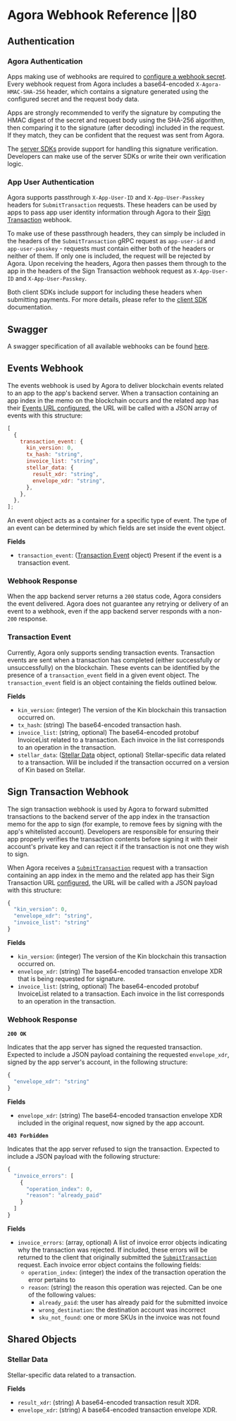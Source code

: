 # Agora Webhook Reference ||80

## Authentication

### Agora Authentication

Apps making use of webhooks are required to [configure a webhook secret](/docs/app-registration/#configurable-options). Every webhook request from Agora includes a base64-encoded `X-Agora-HMAC-SHA-256` header, which contains a signature generated using the configured secret and the request body data.

Apps are strongly recommended to verify the signature by computing the HMAC digest of the secret and request body using the SHA-256 algorithm, then comparing it to the signature (after decoding) included in the request. If they match, they can be confident that the request was sent from Agora.

The [server SDKs](/docs/#server) provide support for handling this signature verification. Developers can make use of the server SDKs or write their own verification logic.

### App User Authentication

Agora supports passthrough `X-App-User-ID` and `X-App-User-Passkey` headers for `SubmitTransaction` requests. These headers can be used by apps to pass app user identity information through Agora to their [Sign Transaction](/docs/how-it-works/#sign-transaction) webhook.

To make use of these passthrough headers, they can simply be included in the headers of the `SubmitTransaction` gRPC request as `app-user-id` and `app-user-passkey` - requests must contain either both of the headers or neither of them. If only one is included, the request will be rejected by Agora. Upon receiving the headers, Agora then passes them through to the app in the headers of the Sign Transaction webhook request as `X-App-User-ID` and `X-App-User-Passkey`.

Both client SDKs include support for including these headers when submitting payments. For more details, please refer to the [client SDK](/docs/#client) documentation.

## Swagger

A swagger specification of all available webhooks can be found [here](https://github.com/kinecosystem/agora-api/blob/master/swagger/webhooks.yaml).

## Events Webhook

The events webhook is used by Agora to deliver blockchain events related to an app to the app's backend server. When a transaction containing an app index in the memo on the blockchain occurs and the related app has their [Events URL configured](/docs/app-registration/#configurable-options), the URL will be called with a JSON array of events with this structure:

```jsx
[
  {
    transaction_event: {
      kin_version: 0,
      tx_hash: "string",
      invoice_list: "string",
      stellar_data: {
        result_xdr: "string",
        envelope_xdr: "string",
      },
    },
  },
];
```

An event object acts as a container for a specific type of event. The type of an event can be determined by which fields are set inside the event object.

**Fields**

- `transaction_event`: ([Transaction Event](/docs/agora-webhook-reference/#transaction-event) object) Present if the event is a transaction event.

### Webhook Response

When the app backend server returns a `200` status code, Agora considers the event delivered. Agora does not guarantee any retrying or delivery of an event to a webhook, even if the app backend server responds with a non-`200` response.

### Transaction Event

Currently, Agora only supports sending transaction events. Transaction events are sent when a transaction has completed (either successfully or unsuccessfully) on the blockchain. These events can be identified by the presence of a `transaction_event` field in a given event object. The `transaction_event` field is an object containing the fields outlined below.

**Fields**

- `kin_version`: (integer) The version of the Kin blockchain this transaction occurred on.
- `tx_hash`: (string) The base64-encoded transaction hash.
- `invoice_list`: (string, optional) The base64-encoded protobuf InvoiceList related to a transaction. Each invoice in the list corresponds to an operation in the transaction.
- `stellar_data`: ([Stellar Data](/docs/agora-webhook-reference/#stellar-data) object, optional) Stellar-specific data related to a transaction. Will be included if the transaction occurred on a version of Kin based on Stellar.

## Sign Transaction Webhook

The sign transaction webhook is used by Agora to forward submitted transactions to the backend server of the app index in the transaction memo for the app to sign (for example, to remove fees by signing with the app's whitelisted account). Developers are responsible for ensuring their app properly verifies the transaction contents before signing it with their account's private key and can reject it if the transaction is not one they wish to sign.

When Agora receives a [`SubmitTransaction`](/docs/agora-api-reference/#submit-transaction) request with a transaction containing an app index in the memo and the related app has their Sign Transaction URL [configured](/docs/app-registration/#configurable-options), the URL will be called with a JSON payload with this structure:

```jsx
{
  "kin_version": 0,
  "envelope_xdr": "string",
  "invoice_list": "string"
}
```

**Fields**

- `kin_version`: (integer) The version of the Kin blockchain this transaction occurred on.
- `envelope_xdr`: (string) The base64-encoded transaction envelope XDR that is being requested for signature.
- `invoice_list`: (string, optional) The base64-encoded protobuf InvoiceList related to a transaction. Each invoice in the list corresponds to an operation in the transaction.

### Webhook Response

**`200 OK`**

Indicates that the app server has signed the requested transaction. Expected to include a JSON payload containing the requested `envelope_xdr`, signed by the app server's account, in the following structure:

```jsx
{
  "envelope_xdr": "string"
}
```

**Fields**

- `envelope_xdr`: (string) The base64-encoded transaction envelope XDR included in the original request, now signed by the app account.

**`403 Forbidden`**

Indicates that the app server refused to sign the transaction. Expected to include a JSON payload with the following structure:

```jsx
{
  "invoice_errors": [
    {
      "operation_index": 0,
      "reason": "already_paid"
    }
  ]
}
```

**Fields**

- `invoice_errors`: (array, optional) A list of invoice error objects indicating why the transaction was rejected. If included, these errors will be returned to the client that originally submitted the [`SubmitTransaction`](/docs/agora-webhook-reference/#app-user-authentication) request. Each invoice error object contains the following fields:
  - `operation_index`: (integer) the index of the transaction operation the error pertains to
  - `reason`: (string) the reason this operation was rejected. Can be one of the following values:
    - `already_paid`: the user has already paid for the submitted invoice
    - `wrong_destination`: the destination account was incorrect
    - `sku_not_found`: one or more SKUs in the invoice was not found

## Shared Objects

### Stellar Data

Stellar-specific data related to a transaction.

**Fields**

- `result_xdr`: (string) A base64-encoded transaction result XDR.
- `envelope_xdr`: (string) A base64-encoded transaction envelope XDR.

